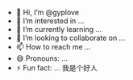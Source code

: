 - 👋 Hi, I’m @gyplove
- 👀 I’m interested in ...
- 🌱 I’m currently learning ...
- 💞️ I’m looking to collaborate on ...
- 📫 How to reach me ...
- 😄 Pronouns: ...
- ⚡ Fun fact: ...
我是个好人

<!---
gyplove/gyplove is a ✨ special ✨ repository because its `README.md` (this file) appears on your GitHub profile.
You can click the Preview link to take a look at your changes.
--->
